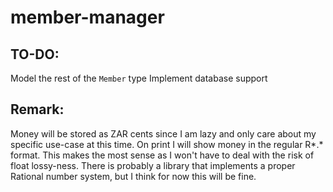 # member-manager

## TO-DO:
Model the rest of the `Member` type
Implement database support

## Remark:
Money will be stored as ZAR cents since I am lazy and only care about my specific use-case at this time. On print I will show money in the regular R*.* format. This makes the most sense as I won't have to deal with the risk of float lossy-ness. There is probably a library that implements a proper Rational number system, but I think for now this will be fine.

